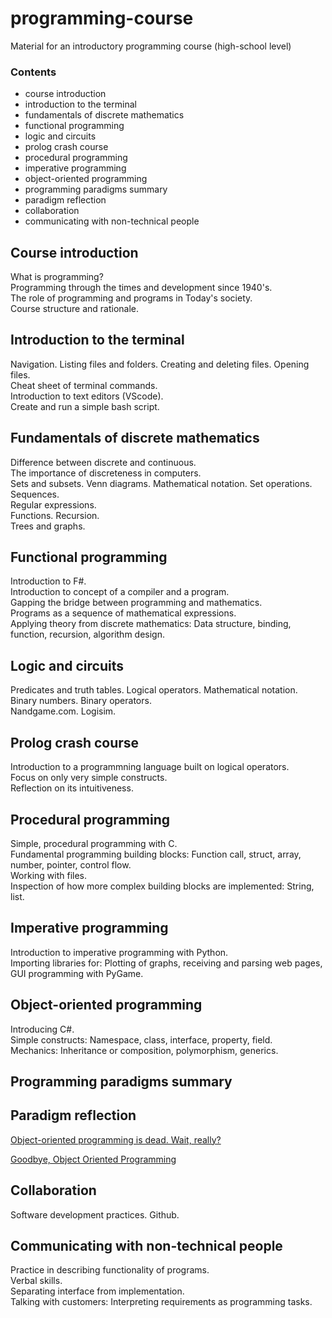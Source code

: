 # programming-course
Material for an introductory programming course (high-school level)

### Contents ###

* course introduction
* introduction to the terminal
* fundamentals of discrete mathematics
* functional programming
* logic and circuits
* prolog crash course
* procedural programming
* imperative programming
* object-oriented programming
* programming paradigms summary
* paradigm reflection
* collaboration
* communicating with non-technical people


## Course introduction ##

What is programming?<br>
Programming through the times and development since 1940's.<br>
The role of programming and programs in Today's society.<br>
Course structure and rationale.


## Introduction to the terminal ##

Navigation. Listing files and folders. Creating and deleting files. Opening files.<br>
Cheat sheet of terminal commands.<br>
Introduction to text editors (VScode).<br>
Create and run a simple bash script.


## Fundamentals of discrete mathematics ##

Difference between discrete and continuous.<br>
The importance of discreteness in computers.<br>
Sets and subsets. Venn diagrams. Mathematical notation. Set operations. Sequences.<br>
Regular expressions.<br>
Functions. Recursion.<br>
Trees and graphs.


## Functional programming ##

Introduction to F#.<br>
Introduction to concept of a compiler and a program.<br>
Gapping the bridge between programming and mathematics.<br>
Programs as a sequence of mathematical expressions.<br>
Applying theory from discrete mathematics: Data structure, binding, function, recursion, algorithm design.


## Logic and circuits ##

Predicates and truth tables. Logical operators. Mathematical notation.<br>
Binary numbers. Binary operators.<br>
Nandgame.com. Logisim.


## Prolog crash course ##

Introduction to a programmning language built on logical operators.<br>
Focus on only very simple constructs.<br>
Reflection on its intuitiveness.


## Procedural programming ##

Simple, procedural programming with C.<br>
Fundamental programming building blocks: Function call, struct, array, number, pointer, control flow.<br>
Working with files.<br>
Inspection of how more complex building blocks are implemented: String, list.


## Imperative programming ##

Introduction to imperative programming with Python.<br>
Importing libraries for: Plotting of graphs, receiving and parsing web pages, GUI programming with PyGame.


## Object-oriented programming ##

Introducing C#.<br>
Simple constructs: Namespace, class, interface, property, field.<br>
Mechanics: Inheritance or composition, polymorphism, generics.


## Programming paradigms summary ##



## Paradigm reflection ##

[Object-oriented programming is dead. Wait, really?](https://towardsdatascience.com/object-oriented-programming-is-dead-wait-really-db1f1f05cc44)

[Goodbye, Object Oriented Programming](https://cscalfani.medium.com/goodbye-object-oriented-programming-a59cda4c0e53)


## Collaboration ##

Software development practices. Github.


## Communicating with non-technical people ##

Practice in describing functionality of programs.<br>
Verbal skills.<br>
Separating interface from implementation.<br>
Talking with customers: Interpreting requirements as programming tasks.


